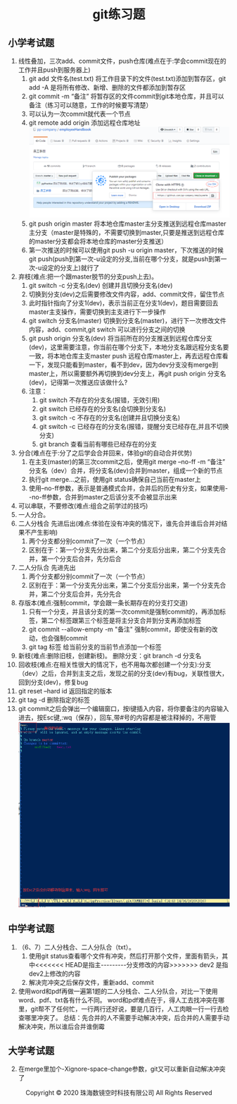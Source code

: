 # <center>git练习题</center>

## 小学考试题

1. 线性叠加，三次add、commit文件，push仓库(难点在于:学会commit现在的工作并且push到服务器上)
    1. git add 文件名(test.txt) 将工作目录下的文件(test.txt)添加到暂存区，git add -A 是将所有修改、新增、删除的文件都添加到暂存区
    2. git commit -m “备注” 将暂存区的文件commit到git本地仓库，并且可以备注（练习可以随意，工作的时候要写清楚）
    3. 可以认为一次commit就代表一个节点
    4. git remote add origin 添加远程仓库地址
    ![img](img/远程仓库.jpg )
    5. git push origin master 将本地仓库master主分支推送到远程仓库master主分支（master是特殊的，不需要切换到master,只要是推送到远程仓库的master分支都会将本地仓库的master分支推送）
    6. 第一次推送的时候可以使用git push -u origin master，下次推送的时候git push(push到第一次-u设定的分支,当前在哪个分支，就是push到第一次-u设定的分支上)就行了
2. 弃枝(难点:把一个跟master脱节的分支push上去)。
    1. git switch -c 分支名(dev)  创建并且切换分支名(dev)
    2. 切换到分支(dev)之后需要修改文件内容，add、commit文件，留住节点  
    3. 此时指针指向了分支1(dev)，表示当前正在分支1(dev)，题目需要回去master主支操作，需要切换到主支进行下一步操作
    4. git switch 分支名(master) 切换到分支名(master)，进行下一次修改文件内容，add、commit,git switch 可以进行分支之间的切换
    5. git push origin 分支名(dev) 将当前所在的分支推送到远程仓库分支(dev)，这里需要注意，你当前在哪个分支下，本地分支名跟远程分支名要一致，将本地仓库主支master push 远程仓库master上，再去远程仓库看一下，发现只能看到master，看不到dev，因为dev分支没有merge到master上，所以需要额外再切换到dev分支上，再git push  origin 分支名(dev)，记得第一次推送应该做什么?
    6. 注意：
        1. git switch 不存在的分支名(报错，无效引用)
        2. git switch 已经存在的分支名(会切换到分支名)
        3. git switch -c 不存在的分支名(创建并且切换分支名)
        4. git switch -c 已经存在的分支名(报错，提醒分支已经存在,并且不切换分支)
        5. git branch 查看当前有哪些已经存在的分支
3. 分合(难点在于:分了之后学会合并回来，体验git的自动合并优势)
    1. 在主支(master)的第三次commit之后，使用git merge –no-ff -m “备注” 分支名（dev）合并，将分支名(dev)合并到master，组成一个新的节点
    2. 执行git merge...之前，使用git status确保自己当前在master上
    3. 使用–no-ff参数，表示是普通模式合并，合并后的历史有分支，如果使用--no-ff参数，合并到master之后该分支不会被显示出来
4. 可以串联，不要修改(难点:组合之前学过的技巧)
5. 一人分合。
6. 二人分栈合 先进后出(难点:体验在没有冲突的情况下，谁先合并谁后合并对结果不产生影响)
    1. 两个分支都分别commit了一次（一个节点）
    2. 区别在于：第一个分支先分出来，第二个分支后分出来，第二个分支先合并，第一个分支后合并，先分后合
7. 二人分队合 先进先出
    1. 两个分支都分别commit了一次（一个节点）
    2. 区别在于：第一个分支先分出来，第二个分支后分出来，第一个分支先合并，第二个分支后合并，先分先合
8. 存版本(难点:强制commit，学会跟一条长期存在的分支打交道)
    1. 只有一个分支，并且该分支的第一次commit是强制commit的，再添加标签，第二个标签跟第三个标签是将主分支合并到分支再添加标签
    2. git commit --allow-empty -m "备注"  强制commit，即使没有新的改动，也会强制commit
    3. git tag 标签   给当前分支的当前节点添加一个标签
9. 新枝(难点:删除旧枝，创建新枝)。
    删除分支：git branch -d 分支名
10. 回收枝(难点:在相关性很大的情况下，也不用每次都创建一个分支):分支（dev）之后，合并到主支之后，发现之前的分支(dev)有bug，关联性很大，回到分支(dev)，修复bug
11. git reset –hard id     返回指定的版本
12. git tag -d <tagname>   删除指定的标签
13. git commit之后会弹出一个编辑窗口，按i键插入内容，将你要备注的内容输入进去，按Esc键,:wq（保存），回车,带#号的内容都是被注释掉的，不用管
![img](img/编辑窗口.jpg )

## 中学考试题

1. （6、7）二人分栈合、二人分队合（txt）。
     1. 使用git status查看哪个文件有冲突，然后打开那个文件，里面有箭头，其中<<<<<<< HEAD是指主---------分支修改的内容>>>>>>> dev2 是指dev2上修改的内容
     2. 解决完冲突之后保存文件，重新add、commit
2. 使用word和pdf再做一遍第1题的二人分栈合、二人分队合，对比一下使用word、pdf、txt各有什么不同。
word和pdf难点在于，得人工去找冲突在哪里，git帮不了任何忙，一行两行还好说，要是几百行，人工肉眼一行一行去检查哪里冲突了。
总结：先合并的人不需要手动解决冲突，后合并的人需要手动解决冲突，所以谁后合并谁倒霉

## 大学考试题

2. 在merge里加个-Xignore-space-change参数，git又可以重新自动解决冲突了

<center> Copyright © 2020 珠海数镜空时科技有限公司 All Rights Reserved</center>